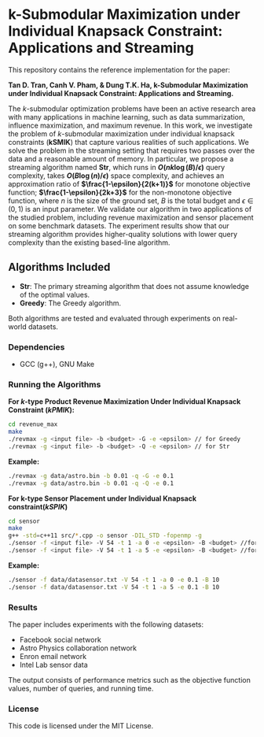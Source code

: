 # k-Submodular Maximization under Individual Knapsack Constraint: Applications and Streaming

This repository contains the reference implementation for the paper:

**Tan D. Tran, Canh V. Pham, & Dung T.K. Ha, k-Submodular Maximization under Individual Knapsack Constraint: Applications and Streaming.**

The $k$-submodular optimization problems have been an active research area with many applications in machine learning, such as data summarization, influence maximization, and maximum revenue. 
    In this work, we investigate the problem of $k$-submodular maximization under individual knapsack constraints (**kSMIK**) that capture various realities of such applications.
    We solve the problem in the streaming setting that requires two passes over the data and a reasonable amount of memory. In particular,
    we propose a streaming algorithm named **Str**, which runs in **$O(nk\log (B)/\epsilon)$** query complexity, takes **$O(B\log (n)/\epsilon)$** space complexity, and achieves an approximation ratio of **$\frac{1-\epsilon}{2(k+1)}$** for monotone objective function; **$\frac{1-\epsilon}{2k+3}$** for the non-monotone objective function, where $n$ is the size of the ground set, $B$ is the total budget and $\epsilon\in (0,1)$ is an input parameter.
    We validate our algorithm in two applications of the studied problem, including revenue maximization and sensor placement on some benchmark datasets. The experiment results show that our streaming algorithm provides higher-quality solutions with lower query complexity than the existing based-line algorithm.

## Algorithms Included
- **Str**: The primary streaming algorithm that does not assume knowledge of the optimal values.
- **Greedy**: The Greedy algorithm.
  
Both algorithms are tested and evaluated through experiments on real-world datasets.

### Dependencies

- GCC (g++), GNU Make


### Running the Algorithms

**For $k$-type Product Revenue Maximization Under Individual Knapsack Constraint ($kPMIK$):**
```bash
cd revenue_max
make
./revmax -g <input file> -b <budget> -G -e <epsilon> // for Greedy
./revmax -g <input file> -b <budget> -Q -e <epsilon> // for Str
```
**Example:**
```bash
./revmax -g data/astro.bin -b 0.01 -q -G -e 0.1
./revmax -g data/astro.bin -b 0.01 -q -Q -e 0.1
```
**For k-type Sensor Placement under Individual Knapsack constraint($kSPIK$)**
```bash
cd sensor
make
g++ -std=c++11 src/*.cpp -o sensor -DIL_STD -fopenmp -g
./sensor -f <input file> -V 54 -t 1 -a 0 -e <epsilon> -B <budget> //for Greedy
./sensor -f <input file> -V 54 -t 1 -a 5 -e <epsilon> -B <budget> //for Str
```
**Example:**
```bash
./sensor -f data/datasensor.txt -V 54 -t 1 -a 0 -e 0.1 -B 10
./sensor -f data/datasensor.txt -V 54 -t 1 -a 5 -e 0.1 -B 10
```
### Results

The paper includes experiments with the following datasets:
- Facebook social network
- Astro Physics collaboration network
- Enron email network
- Intel Lab sensor data

The output consists of performance metrics such as the objective function values, number of queries, and running time.

### License

This code is licensed under the MIT License.
```
